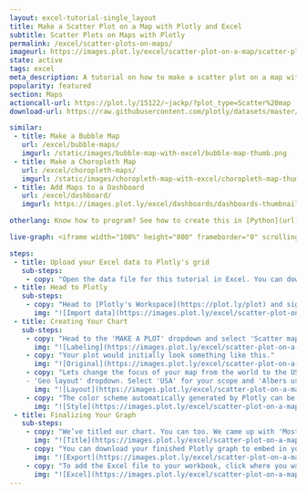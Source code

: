 ```yaml
---
layout: excel-tutorial-single_layout
title: Make a Scatter Plot on a Map with Plotly and Excel
subtitle: Scatter Plots on Maps with Plotly
permalink: /excel/scatter-plots-on-maps/
imageurl: https://images.plot.ly/excel/scatter-plot-on-a-map/scatter-plot-on-a-map-thumb.png
state: active
tags: excel
meta_description: A tutorial on how to make a scatter plot on a map with Plotly and Excel. Plotly is the easiest and fastest way to make and share graphs online.
popularity: featured
section: Maps
actioncall-url: https://plot.ly/15122/~jackp/?plot_type=Scatter%20map
download-url: https://raw.githubusercontent.com/plotly/datasets/master/2011_february_us_airport_traffic.csv.zip

similar:
 - title: Make a Bubble Map
   url: /excel/bubble-maps/
   imgurl: /static/images/bubble-map-with-excel/bubble-map-thumb.png
 - title: Make a Choropleth Map
   url: /excel/choropleth-maps/
   imgurl: /static/images/choropleth-map-with-excel/choropleth-map-thumb.png
 - title: Add Maps to a Dashboard
   url: /excel/dashboard/
   imgurl: https://images.plot.ly/excel/dashboards/dashboards-thumbnail.png

otherlang: Know how to program? See how to create this in [Python](url) or [R](url).

live-graph: <iframe width="100%" height="800" frameborder="0" scrolling="no" src="https://plot.ly/~Dreamshot/6726.embed"></iframe>

steps:
 - title: Upload your Excel data to Plotly's grid
   sub-steps:
    - copy: "Open the data file for this tutorial in Excel. You can download the file here in [CSV format](https://raw.githubusercontent.com/plotly/datasets/master/2011_february_us_airport_traffic.csv)"
 - title: Head to Plotly
   sub-steps:
    - copy: "Head to [Plotly's Workspace](https://plot.ly/plot) and sign into your free Chart Studio account. Go to 'Import', click 'Upload a file', then choose your Excel file to upload. Your Excel file will now open in Plotly's grid. For more about Plotly's grid, see [this tutorial](/add-data-to-the-plotly-grid/)"
      img: "![Import data](https://images.plot.ly/excel/scatter-plot-on-a-map/import-data-scatter-plot-on-a-map.png)"
 - title: Creating Your Chart
   sub-steps:
    - copy: "Head to the 'MAKE A PLOT' dropdown and select 'Scatter map.' In this case, we'll only need the 'lat,' 'lon,' and incoming flights data. Click the 'Text' option on the left panel; choose the incoming flight data as T."
      img: "![Labeling](https://images.plot.ly/excel/scatter-plot-on-a-map/labeling-scatter-plot-on-a-map.png)"
    - copy: "Your plot would initially look something like this."
      img: "![Original](https://images.plot.ly/excel/scatter-plot-on-a-map/original-scatter-plot-on-a-map.png)"
    - copy: "Lets change the focus of your map from the world to the USA. Head to the 'Layout' popover then to the
    - 'Geo layout' dropdown. Select 'USA' for your scope and 'Albers usa' for type."
      img: "![Layout](https://images.plot.ly/excel/scatter-plot-on-a-map/layout-scatter-plot-on-a-map.png)"
    - copy: "The color scheme automatically generated by Plotly can be changed within the TRACES popover. Head to the 'style' dropdown, and adjust the marker size and color to your liking."
      img: "![Style](https://images.plot.ly/excel/scatter-plot-on-a-map/style-scatter-plot-on-a-map.png)"
 - title: Finalizing Your Graph
   sub-steps:
    - copy: "We’ve titled our chart. You can too. We came up with 'Most Trafficked U.S. Airports.' Below that, we've specified that the hover text represents the number of arriving flights in Feb. 2011."
      img: "![Title](https://images.plot.ly/excel/scatter-plot-on-a-map/title-scatter-plot-on-a-map.png)"
    - copy: "You can download your finished Plotly graph to embed in your Excel workbook. We also recommend including the Plotly link to the graph inside your Excel workbook for easy access to the interactive Plotly version. Get the link to your graph by clicking the 'Share' button. Download an image of your Plotly graph by clicking EXPORT on the toolbar."
      img: "![Export](https://images.plot.ly/excel/scatter-plot-on-a-map/export-scatter-plot-on-a-map.png)"
    - copy: "To add the Excel file to your workbook, click where you want to insert the picture inside Excel. On the INSERT tab inside Excel, in the ILLUSTRATIONS group, click PICTURE. Locate the Plotly graph image that you downloaded and then double-click it. Notice that we also copy-pasted the Plotly graph link in a cell for easy access to the interactive Plotly version."
      img: "![Excel](https://images.plot.ly/excel/scatter-plot-on-a-map/excel-scatter-plot-on-a-map.png)"
---
```

